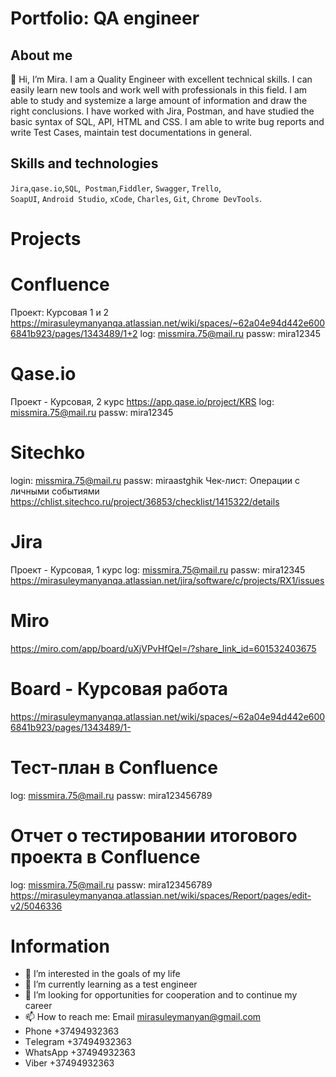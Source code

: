# Portfolio: QA engineer

## About me

👋 Hi, I’m Mira. I am a Quality Engineer with excellent technical skills. I can easily learn new tools and work well with professionals in this field. I am able to study and systemize a large amount of information and draw the right conclusions. I have worked with Jira, Postman, and have studied the basic syntax of SQL, API, HTML and CSS. I am able to write bug reports and write Test Cases, maintain test documentations in general. 

## Skills and technologies
``Jira``,``qase.io``,``SQL``,`` Postman``,``Fiddler``, ``Swagger``, ``Trello``, <br>
``SoapUI``, ``Android Studio``, ``xCode``, ``Charles``, ``Git``, ``Chrome DevTools``.

# Projects

#	Confluence 
Проект: Курсовая 1  и 2
https://mirasuleymanyanqa.atlassian.net/wiki/spaces/~62a04e94d442e6006841b923/pages/1343489/1+2
log:        missmira.75@mail.ru
passw:   mira12345

#	Qase.io
Проект - Курсовая, 2  курс
https://app.qase.io/project/KRS
log:        missmira.75@mail.ru
passw:  mira12345

#	Sitechko
login:      missmira.75@mail.ru
passw:    miraastghik
Чек-лист: Операции с личными событиями
https://chlist.sitechco.ru/project/36853/checklist/1415322/details

 #	Jira
Проект - Курсовая, 1 курс
log:        missmira.75@mail.ru
passw:   mira12345
https://mirasuleymanyanqa.atlassian.net/jira/software/c/projects/RX1/issues


 #	Miro
https://miro.com/app/board/uXjVPvHfQeI=/?share_link_id=601532403675

 #	Board -  Курсовая работа 
https://mirasuleymanyanqa.atlassian.net/wiki/spaces/~62a04e94d442e6006841b923/pages/1343489/1-


 #	Тест-план в Confluence
log:        missmira.75@mail.ru
passw:   mira123456789 

 #	Отчет о тестировании итогового проекта  в Confluence
log:        missmira.75@mail.ru
passw:   mira123456789 
https://mirasuleymanyanqa.atlassian.net/wiki/spaces/Report/pages/edit-v2/5046336


# Information

- 👀 I’m interested in  the goals of my life
- 🌱 I’m currently learning as a test engineer
- 💞️ I’m looking for opportunities for cooperation and to continue my career
- 📫 How to reach me:   Email		   mirasuleymanyan@gmail.com
-    Phone		   +37494932363
-    Тelegram	 +37494932363
-    WhatsApp   +37494932363
-    Viber      +37494932363
